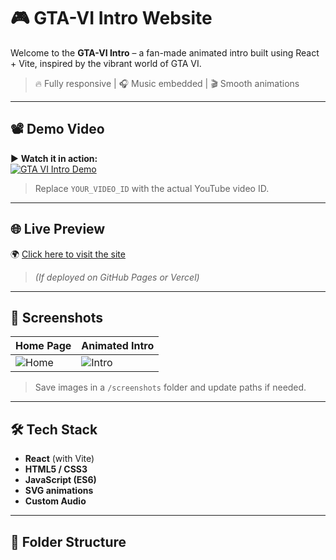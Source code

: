 # 🎮 GTA-VI Intro Website

Welcome to the **GTA-VI Intro** – a fan-made animated intro built using React + Vite, inspired by the vibrant world of GTA VI.

> 🔥 Fully responsive | 🎧 Music embedded | 🎬 Smooth animations

---

## 📽️ Demo Video

▶️ **Watch it in action:**  
[![GTA VI Intro Demo](https://img.youtube.com/vi/YOUR_VIDEO_ID/0.jpg)](https://www.youtube.com/watch?v=YOUR_VIDEO_ID)

> Replace `YOUR_VIDEO_ID` with the actual YouTube video ID.

---

## 🌐 Live Preview

🌍 [Click here to visit the site](https://your-username.github.io/GTA-VI-Intro)  
> *(If deployed on GitHub Pages or Vercel)*

---

## 📸 Screenshots

| Home Page | Animated Intro |
|----------|----------------|
| ![Home](./screenshots/home.png) | ![Intro](./screenshots/intro.png) |

> Save images in a `/screenshots` folder and update paths if needed.

---

## 🛠️ Tech Stack

- **React** (with Vite)
- **HTML5 / CSS3**
- **JavaScript (ES6)**
- **SVG animations**
- **Custom Audio**

---

## 📁 Folder Structure

